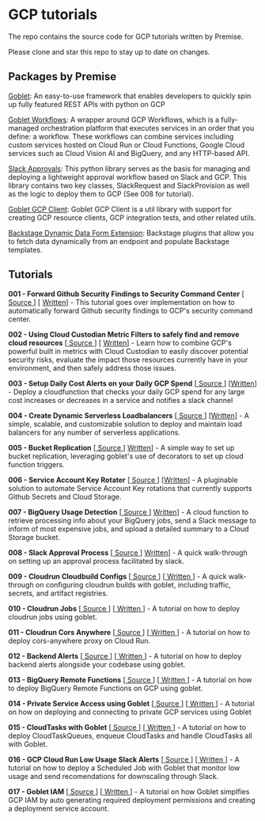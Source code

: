 # GCP tutorials

The repo contains the source code for GCP tutorials written by Premise.

Please clone and star this repo to stay up to date on changes.

## Packages by Premise

[Goblet](https://github.com/goblet/goblet): An easy-to-use framework that enables developers to quickly spin up fully featured REST APIs with python on GCP

[Goblet Workflows](https://github.com/goblet/goblet_workflows): A wrapper around GCP Workflows, which is a fully-managed orchestration platform that executes services in an order that you define: a workflow. These workflows can combine services including custom services hosted on Cloud Run or Cloud Functions, Google Cloud services such as Cloud Vision AI and BigQuery, and any HTTP-based API.

[Slack Approvals](https://github.com/premisedata/slack-approval): This python library serves as the basis for managing and deploying a lightweight approval workflow based on Slack and GCP. This library contains two key classes, SlackRequest and SlackProvision as well as the logic to deploy them to GCP (See 008 for tutorial).

[Goblet GCP Client](https://github.com/goblet/goblet_gcp_client): Goblet GCP Client is a util library with support for creating GCP resource clients, GCP integration tests, and other related utils.

[Backstage Dynamic Data Form Extension](https://github.com/premisedata/dynamic-data-form-extension): Backstage plugins that allow you to fetch data dynamically from an endpoint and populate Backstage templates. 

## Tutorials
**001 - Forward Github Security Findings to Security Command Center** [[ Source ](https://github.com/premisedata/gcp-tutorials/tree/main/001-github-to-scc)] [ [Written](https://engineering.premise.com/tutorial-publishing-github-findings-to-security-command-center-2d1749f530bc)] - This tutorial goes over implementation on how to automatically forward Github security findings to GCP's security command center.

**002 - Using Cloud Custodian Metric Filters to safely find and remove cloud resources** [[ Source ](https://github.com/premisedata/gcp-tutorials/tree/main/002-cloud-custodian-metric-filters)] [ [Written](https://engineering.premise.com/cleaning-up-your-google-cloud-environment-safety-guaranteed-2de51fb8620a)] - Learn how to combine GCP's powerful built in metrics with Cloud Custodian to easily discover potential security risks, evaluate the impact those resources currently have in your environment, and then safely address those issues. 

**003 - Setup Daily Cost Alerts on your Daily GCP Spend** [[ Source ](https://github.com/premisedata/gcp-tutorials/tree/main/003-cost-alerts)] [[Written](https://engineering.premise.com/tutorial-cost-spike-alerting-for-google-cloud-platform-gcp-46fd26ae3f6a)] - Deploy a cloudfunction that checks your daily GCP spend for any large cost increases or decreases in a service and notifies a slack channel

**004 - Create Dynamic Serverless Loadbalancers** [[ Source ](https://github.com/premisedata/gcp-tutorials/tree/main/004-dynamic-serverless-loadbalancer)] [[Written](https://austennovis.medium.com/e15751853312)] - A simple, scalable, and customizable solution to deploy and maintain  load balancers for any number of serverless applications.

**005 - Bucket Replication** [[ Source ](https://github.com/premisedata/gcp-tutorials/tree/main/005-bucket-replication)] [Written](https://engineering.premise.com/tutorial-bucket-replication-for-google-cloud-platform-gcp-cloud-storage-44622c59299c)] - A simple way to set up bucket replication, leveraging goblet's use of decorators to set up cloud function triggers.

**006 - Service Account Key Rotater** [[ Source ](https://github.com/premisedata/gcp-tutorials/tree/main/006-service-account-key-rotater)] [[Written](https://engineering.premise.com/tutorial-rotating-service-account-keys-using-secret-manager-5f4dc7142d4b)] - A pluginable solution to automate Service Account Key rotations that currently supports Github Secrets and Cloud Storage.

**007 - BigQuery Usage Detection** [[ Source ](https://github.com/premisedata/gcp-tutorials/tree/main/007-bigquery-usage-detection)] [Written](https://engineering.premise.com/tutorial-detection-of-high-usage-bigquery-jobs-on-google-cloud-platform-gcp-aadb591eefe5)] - A cloud function to retrieve processing info about your BigQuery jobs, send a Slack message to inform of most expensive jobs, and upload a detailed summary to a Cloud Storage bucket.

**008 - Slack Approval Process** [[ Source ](https://github.com/premisedata/gcp-tutorials/tree/main/008-slack-approval-process)] [Written](https://engineering.premise.com/tutorial-setting-up-approval-processes-with-slack-apps-d325aee31763)] - A quick walk-through on setting up an approval process facilitated by slack.

**009 - Cloudrun Cloudbuild Configs** [[ Source ](https://github.com/premisedata/gcp-tutorials/tree/main/009-cloudrun-cloudbuild-configs)] [[ Written ](https://engineering.premise.com/traffic-revisions-and-artifact-registries-in-google-cloud-run-made-easy-with-goblet-1a3fa86de25c)] - A quick walk-through on configuring cloudrun builds with goblet, including traffic, secrets, and artifact registries.

**010 - Cloudrun Jobs** [[ Source ](https://github.com/premisedata/gcp-tutorials/tree/main/010-cloudrun-jobs)] [[ Written ](https://medium.com/engineering-at-premise/tutorial-deploying-cloud-run-jobs-9435466b26f5)] - A tutorial on how to deploy cloudrun jobs using goblet.

**011 - Cloudrun Cors Anywhere** [[ Source ](https://github.com/premisedata/gcp-tutorials/tree/main/011-cloud-run-cors-anywhere)] [[ Written ](https://engineering.premise.com/tutorial-handling-cors-in-backstage-api-swagger-documentation-hosted-on-cloud-run-gcp-65584811ec0d)] - A tutorial on how to deploy cors-anywhere proxy on Cloud Run.

**012 - Backend Alerts** [[ Source ](https://github.com/premisedata/gcp-tutorials/tree/main/011-backend-alerts)] [[ Written ](https://engineering.premise.com/gcp-alerts-the-easy-way-alerting-for-cloudfunctions-and-cloudrun-using-goblet-62bdf2126ef6)] - A tutorial on how to deploy backend alerts alongside your codebase using goblet.

**013 - BigQuery Remote Functions** [[ Source ](https://github.com/premisedata/gcp-tutorials/tree/main/013-bigquery-remote-functions)] [[ Written ](https://engineering.premise.com/tutorial-deploying-bigquery-remote-functions-9040316d9d3e)] - A tutorial on how to deploy BigQuery Remote Functions on GCP using goblet.

**014 - Private Service Access using Goblet** [[ Source ](https://github.com/premisedata/gcp-tutorials/tree/main/014-goblet-private-services)] [[ Written ](https://engineering.premise.com/tutorial-connecting-cloudrun-and-cloudfunctions-to-redis-and-other-private-services-using-goblet-5782f80da6a0)] - A tutorial on how on deploying and connecting to private GCP services using Goblet

**015 - CloudTasks with Goblet** [[ Source ](https://github.com/premisedata/gcp-tutorials/tree/main/015-goblet-cloudtask)] [[ Written ](https://engineering.premise.com/deploy-and-handle-gcp-cloudtasks-with-goblet-in-minutes-ee138e9dd2c5)] - A tutorial on how to deploy CloudTaskQueues, enqueue CloudTasks and handle CloudTasks all with Goblet.

**016 - GCP Cloud Run Low Usage Slack Alerts** [[ Source ](https://github.com/premisedata/gcp-tutorials/tree/main/016-gcp-metrics-slack-alerts)] [[ Written ](https://engineering.premise.com/tutorial-low-usage-alerting-on-slack-for-google-cloud-platform-gcp-cc68ac8ca4d)] - A tutorial on how to deploy a Scheduled Job with Goblet that monitor low usage and send recomendations for downscaling through Slack.

**017 - Goblet IAM** [[ Source ](https://github.com/premisedata/gcp-tutorials/tree/main/017-goblet-iam)] [[ Written ]()] - A tutorial on how Goblet simplfies GCP IAM by auto generating required deployment permissions and creating a deployment service account.

